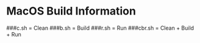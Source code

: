 # MacOS Build Information

###c.sh = Clean 
###b.sh = Build
###r.sh = Run
###cbr.sh = Clean + Build + Run


